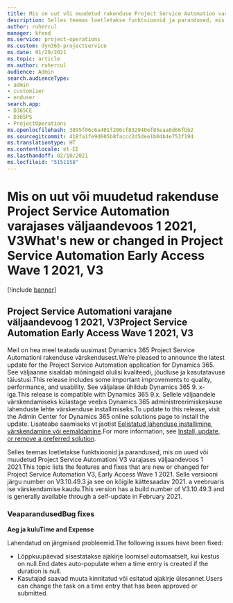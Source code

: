 ```yaml
---
title: Mis on uut või muudetud rakenduse Project Service Automation varajases väljaandevoos 1 2021, V3
description: Selles teemas loetletakse funktsioonid ja parandused, mis on saadaval Project Service Automationi varajases väljaandevoos 1 2021, V3.
author: ruhercul
manager: kfend
ms.service: project-operations
ms.custom: dyn365-projectservice
ms.date: 01/29/2021
ms.topic: article
ms.author: ruhercul
audience: Admin
search.audienceType:
- admin
- customizer
- enduser
search.app:
- D365CE
- D365PS
- ProjectOperations
ms.openlocfilehash: 3895f06c6a401f200cf832940ef85eaa8d66fbb2
ms.sourcegitcommit: 418fa1fe9d605b8faccc2d5dee1b04b4e753f194
ms.translationtype: HT
ms.contentlocale: et-EE
ms.lasthandoff: 02/10/2021
ms.locfileid: "5151158"
---
```

# <a name="whats-new-or-changed-in-project-service-automation-early-access-wave-1-2021-v3"></a><span data-ttu-id="19fc9-103">Mis on uut või muudetud rakenduse Project Service Automation varajases väljaandevoos 1 2021, V3</span><span class="sxs-lookup"><span data-stu-id="19fc9-103">What's new or changed in Project Service Automation Early Access Wave 1 2021, V3</span></span>

[!include [banner](../includes/psa-now-project-operations.md)]

## <a name="project-service-automation-early-access-wave-1-2021-v3"></a><span data-ttu-id="19fc9-104">Project Service Automationi varajane väljaandevoog 1 2021, V3</span><span class="sxs-lookup"><span data-stu-id="19fc9-104">Project Service Automation Early Access Wave 1 2021, V3</span></span>

<span data-ttu-id="19fc9-105">Meil on hea meel teatada uusimast Dynamics 365 Project Service Automationi rakenduse värskendusest.</span><span class="sxs-lookup"><span data-stu-id="19fc9-105">We’re pleased to announce the latest update for the Project Service Automation application for Dynamics 365.</span></span> <span data-ttu-id="19fc9-106">See väljaanne sisaldab mõningaid olulisi kvaliteedi, jõudluse ja kasutatavuse täiustusi.</span><span class="sxs-lookup"><span data-stu-id="19fc9-106">This release includes some important improvements to quality, performance, and usability.</span></span> <span data-ttu-id="19fc9-107">See väljalase ühildub Dynamics 365 9. x-iga.</span><span class="sxs-lookup"><span data-stu-id="19fc9-107">This release is compatible with Dynamics 365 9.x.</span></span> <span data-ttu-id="19fc9-108">Sellele väljaandele värskendamiseks külastage veebis Dynamics 365 administreerimiskeskuse lahenduste lehte värskenduse installimiseks.</span><span class="sxs-lookup"><span data-stu-id="19fc9-108">To update to this release, visit the Admin Center for Dynamics 365 online solutions page to install the update.</span></span> <span data-ttu-id="19fc9-109">Lisateabe saamiseks vt jaotist [Eelistatud lahenduse installimine, värskendamine või eemaldamine](https://docs.microsoft.com/power-platform/admin/install-remove-preferred-solution).</span><span class="sxs-lookup"><span data-stu-id="19fc9-109">For more information, see [Install, update, or remove a preferred solution](https://docs.microsoft.com/power-platform/admin/install-remove-preferred-solution).</span></span>

<span data-ttu-id="19fc9-110">Selles teemas loetletakse funktsioonid ja parandused, mis on uued või muudetud Project Service Automationi V3 varajases väljaandevoos 1 2021.</span><span class="sxs-lookup"><span data-stu-id="19fc9-110">This topic lists the features and fixes that are new or changed for Project Service Automation V3, Early Access Wave 1 2021.</span></span> <span data-ttu-id="19fc9-111">Selle versiooni järgu number on V3.10.49.3 ja see on kõigile kättesaadav 2021. a veebruaris ise värskendamise kaudu.</span><span class="sxs-lookup"><span data-stu-id="19fc9-111">This version has a build number of V3.10.49.3 and is generally available through a self-update in February 2021.</span></span>


### <a name="bug-fixes"></a><span data-ttu-id="19fc9-112">Veaparandused</span><span class="sxs-lookup"><span data-stu-id="19fc9-112">Bug fixes</span></span>

<span data-ttu-id="19fc9-113">**Aeg ja kulu**</span><span class="sxs-lookup"><span data-stu-id="19fc9-113">**Time and Expense**</span></span>

<span data-ttu-id="19fc9-114">Lahendatud on järgmised probleemid.</span><span class="sxs-lookup"><span data-stu-id="19fc9-114">The following issues have been fixed:</span></span>

- <span data-ttu-id="19fc9-115">Lõppkuupäevad sisestatakse ajakirje loomisel automaatselt, kui kestus on null.</span><span class="sxs-lookup"><span data-stu-id="19fc9-115">End dates auto-populate when a time entry is created if the duration is null.</span></span>
- <span data-ttu-id="19fc9-116">Kasutajad saavad muuta kinnitatud või esitatud ajakirje ülesannet.</span><span class="sxs-lookup"><span data-stu-id="19fc9-116">Users can change the task on a time entry that has been approved or submitted.</span></span>
